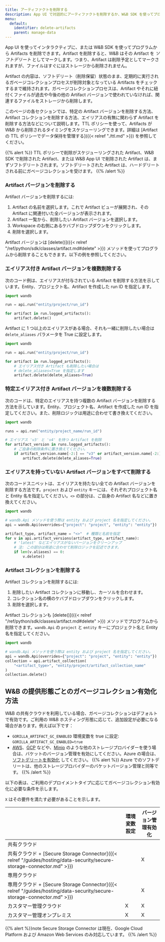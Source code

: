 ```yaml
---
title: アーティファクトを削除する
description: App UI で対話的にアーティファクトを削除するか、W&B SDK を使ってプログラムから削除できます。
menu:
  default:
    identifier: delete-artifacts
    parent: manage-data
---
```


App UI を使ってインタラクティブに、または W&B SDK を使ってプログラムから Artifacts を削除できます。Artifact を削除すると、W&B はその Artifact を *ソフトデリート* としてマークします。つまり、Artifact は削除予定としてマークされますが、ファイルはすぐにはストレージから削除されません。

Artifact の内容は、ソフトデリート（削除保留）状態のまま、定期的に実行されるガベージコレクションプロセスが削除対象となっている Artifacts をチェックするまで維持されます。ガベージコレクションプロセスは、Artifact やそれに紐付くファイルが過去や今後の他の Artifact バージョンで使われていなければ、関連するファイルをストレージから削除します。

このページの各セクションでは、特定の Artifact バージョンを削除する方法、Artifact コレクションを削除する方法、エイリアスの有無に関わらず Artifact を削除する方法などについて説明します。TTL ポリシーを使って、Artifacts が W&B から削除されるタイミングをスケジューリングできます。詳細は [Artifact の TTL ポリシーでデータ保持を管理する]({{< relref "./ttl.md" >}}) を参照してください。

{{% alert %}}
TTL ポリシーで削除がスケジューリングされた Artifact、W&B SDK で削除された Artifact、または W&B App UI で削除された Artifact は、まずソフトデリートされます。ソフトデリートされた Artifact は、ハードデリートされる前にガベージコレクションを受けます。
{{% /alert %}}

### Artifact バージョンを削除する

Artifact バージョンを削除するには:

1. Artifact の名前を選択します。これで Artifact ビューが展開され、その Artifact に関連付いた全バージョンが表示されます。
2. Artifact 一覧から、削除したい Artifact バージョンを選択します。
3. Workspace の右側にあるケバブドロップダウンをクリックします。
4. 削除を選択します。

Artifact バージョンは [delete()]({{< relref "/ref/python/sdk/classes/artifact.md#delete" >}}) メソッドを使ってプログラムから削除することもできます。以下の例を参照してください。

### エイリアス付き Artifact バージョンを複数削除する

次のコード例は、エイリアスが付与されている Artifact を削除する方法を示しています。Entity、プロジェクト名、Artifact を作成した run ID を指定します。

```python
import wandb

run = api.run("entity/project/run_id")

for artifact in run.logged_artifacts():
    artifact.delete()
```

Artifact に 1 つ以上のエイリアスがある場合、それも一緒に削除したい場合は `delete_aliases` パラメータを True に設定します。

```python
import wandb

run = api.run("entity/project/run_id")

for artifact in run.logged_artifacts():
    # エイリアス付き Artifact も削除したい場合は
    # delete_aliases=True を指定します
    artifact.delete(delete_aliases=True)
```

### 特定エイリアス付き Artifact バージョンを複数削除する

次のコードは、特定のエイリアスを持つ複数の Artifact バージョンを削除する方法を示しています。Entity、プロジェクト名、Artifact を作成した run ID を指定してください。また、削除ロジックは用途に合わせて書き換えてください。

```python
import wandb

runs = api.run("entity/project_name/run_id")

# エイリアス 'v3' と 'v4' を持つ Artifact を削除
for artifact_version in runs.logged_artifacts():
    # ご自身の削除条件に置き換えてください。
    if artifact_version.name[-2:] == "v3" or artifact_version.name[-2:] == "v4":
        artifact.delete(delete_aliases=True)
```

### エイリアスを持っていない Artifact バージョンをすべて削除する

次のコードスニペットは、エイリアスを持たない全ての Artifact バージョンを削除する方法です。`project` および `entity` キーには、それぞれプロジェクト名と Entity 名を指定してください。`<>` の部分は、ご自身の Artifact 名などに置き換えてください。

```python
import wandb

# wandb.Api メソッドを使う際は entity および project 名を指定してください。
api = wandb.Api(overrides={"project": "project", "entity": "entity"})

artifact_type, artifact_name = "<>"  # 種類と名前を指定
for v in api.artifact_versions(artifact_type, artifact_name):
    # 'latest' などエイリアスがないバージョンをクリーンアップ
    # 注: この部分は用途に合わせて削除ロジックを記述できます。
    if len(v.aliases) == 0:
        v.delete()
```

### Artifact コレクションを削除する

Artifact コレクションを削除するには:

1. 削除したい Artifact コレクションに移動し、カーソルを合わせます。
3. コレクション名の横のケバブドロップダウンをクリックします。
4. 削除を選択します。

Artifact コレクションも [delete()]({{< relref "/ref/python/sdk/classes/artifact.md#delete" >}}) メソッドでプログラムから削除できます。`wandb.Api` の `project` と `entity` キーにプロジェクト名と Entity 名を指定してください。

```python
import wandb

# wandb.Api メソッドを使う際は entity および project 名を指定してください。
api = wandb.Api(overrides={"project": "project", "entity": "entity"})
collection = api.artifact_collection(
    "<artifact_type>", "entity/project/artifact_collection_name"
)
collection.delete()
```

## W&B の提供形態ごとのガベージコレクション有効化方法

W&B の共有クラウドを利用している場合、ガベージコレクションはデフォルトで有効です。ご利用の W&B ホスティング形態に応じて、追加設定が必要になる場合があります。例えば以下です：

* `GORILLA_ARTIFACT_GC_ENABLED` 環境変数を true に設定: `GORILLA_ARTIFACT_GC_ENABLED=true`
* [AWS](https://docs.aws.amazon.com/AmazonS3/latest/userguide/manage-versioning-examples.html)、[GCP](https://cloud.google.com/storage/docs/object-versioning) などや、[Minio](https://min.io/docs/minio/linux/administration/object-management/object-versioning.html#enable-bucket-versioning) のような他のストレージプロバイダーを使う場合は、バケットのバージョン管理を有効にしてください。Azure の場合は、[ソフトデリートを有効化](https://learn.microsoft.com/azure/storage/blobs/soft-delete-blob-overview) してください。
  {{% alert %}}
  Azure でのソフトデリートは、他のストレージプロバイダーのバケットバージョン管理と同等です。
  {{% /alert %}}

以下の表は、ご利用のデプロイメントタイプに応じてガベージコレクション有効化に必要な条件を示します。

`X` はその要件を満たす必要があることを示します。

|                                                | 環境変数設定           | バージョン管理有効化 |
| -----------------------------------------------| ---------------------- | ------------------- |
| 共有クラウド                                   |                        |                     |
| 共有クラウド + [Secure Storage Connector]({{< relref "/guides/hosting/data-security/secure-storage-connector.md" >}}) |                        | X                   |
| 専用クラウド                                   |                        |                     |
| 専用クラウド + [Secure Storage Connector]({{< relref "/guides/hosting/data-security/secure-storage-connector.md" >}}) |                        | X                   |
| カスタマー管理クラウド                         | X                      | X                   |
| カスタマー管理オンプレミス                     | X                      | X                   |

{{% alert %}}note
Secure Storage Connector は現在、Google Cloud Platform および Amazon Web Services のみ対応しています。
{{% /alert %}}